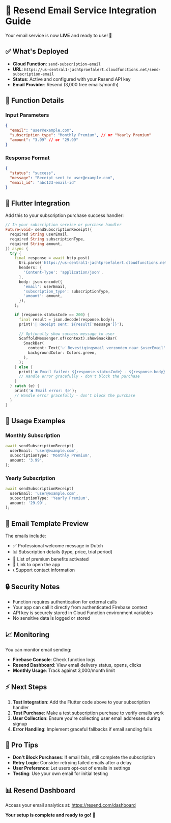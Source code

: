 # 🚀 Resend Email Service Integration Guide

Your email service is now **LIVE** and ready to use! 🎉

## ✅ What's Deployed

- **Cloud Function**: `send-subscription-email`
- **URL**: `https://us-central1-jachtproefalert.cloudfunctions.net/send-subscription-email`
- **Status**: Active and configured with your Resend API key
- **Email Provider**: Resend (3,000 free emails/month)

## 📧 Function Details

### Input Parameters
```json
{
  "email": "user@example.com",
  "subscription_type": "Monthly Premium", // or "Yearly Premium"
  "amount": "3.99" // or "29.99"
}
```

### Response Format
```json
{
  "status": "success",
  "message": "Receipt sent to user@example.com",
  "email_id": "abc123-email-id"
}
```

## 🔧 Flutter Integration

Add this to your subscription purchase success handler:

```dart
// In your subscription service or purchase handler
Future<void> sendSubscriptionReceipt({
  required String userEmail,
  required String subscriptionType,
  required String amount,
}) async {
  try {
    final response = await http.post(
      Uri.parse('https://us-central1-jachtproefalert.cloudfunctions.net/send-subscription-email'),
      headers: {
        'Content-Type': 'application/json',
      },
      body: json.encode({
        'email': userEmail,
        'subscription_type': subscriptionType,
        'amount': amount,
      }),
    );

    if (response.statusCode == 200) {
      final result = json.decode(response.body);
      print('📧 Receipt sent: ${result['message']}');
      
      // Optionally show success message to user
      ScaffoldMessenger.of(context).showSnackBar(
        SnackBar(
          content: Text('✅ Bevestigingsmail verzonden naar $userEmail'),
          backgroundColor: Colors.green,
        ),
      );
    } else {
      print('❌ Email failed: ${response.statusCode} - ${response.body}');
      // Handle error gracefully - don't block the purchase
    }
  } catch (e) {
    print('❌ Email error: $e');
    // Handle error gracefully - don't block the purchase
  }
}
```

## 📱 Usage Examples

### Monthly Subscription
```dart
await sendSubscriptionReceipt(
  userEmail: 'user@example.com',
  subscriptionType: 'Monthly Premium',
  amount: '3.99',
);
```

### Yearly Subscription
```dart
await sendSubscriptionReceipt(
  userEmail: 'user@example.com',
  subscriptionType: 'Yearly Premium',
  amount: '29.99',
);
```

## 🎨 Email Template Preview

The emails include:
- ✅ Professional welcome message in Dutch
- 📊 Subscription details (type, price, trial period)
- 🎉 List of premium benefits activated
- 🔗 Link to open the app
- 📞 Support contact information

## 🔒 Security Notes

- Function requires authentication for external calls
- Your app can call it directly from authenticated Firebase context
- API key is securely stored in Cloud Function environment variables
- No sensitive data is logged or stored

## 📈 Monitoring

You can monitor email sending:
- **Firebase Console**: Check function logs
- **Resend Dashboard**: View email delivery status, opens, clicks
- **Monthly Usage**: Track against 3,000/month limit

## ⚡ Next Steps

1. **Test Integration**: Add the Flutter code above to your subscription handler
2. **Test Purchase**: Make a test subscription purchase to verify emails work
3. **User Collection**: Ensure you're collecting user email addresses during signup
4. **Error Handling**: Implement graceful fallbacks if email sending fails

## 🎯 Pro Tips

- **Don't Block Purchases**: If email fails, still complete the subscription
- **Retry Logic**: Consider retrying failed emails after a delay
- **User Preference**: Let users opt-out of emails in settings
- **Testing**: Use your own email for initial testing

## 📊 Resend Dashboard

Access your email analytics at: https://resend.com/dashboard

**Your setup is complete and ready to go!** 🚀 